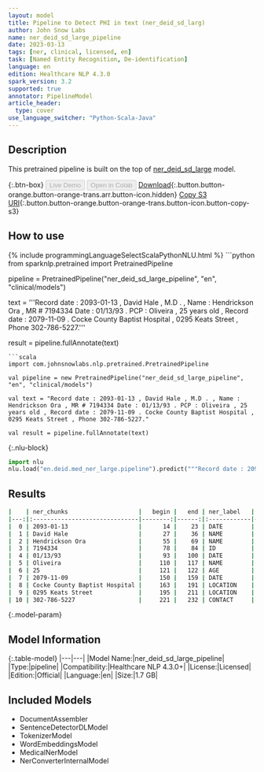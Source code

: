 ```yaml
---
layout: model
title: Pipeline to Detect PHI in text (ner_deid_sd_larg)
author: John Snow Labs
name: ner_deid_sd_large_pipeline
date: 2023-03-13
tags: [ner, clinical, licensed, en]
task: [Named Entity Recognition, De-identification]
language: en
edition: Healthcare NLP 4.3.0
spark_version: 3.2
supported: true
annotator: PipelineModel
article_header:
  type: cover
use_language_switcher: "Python-Scala-Java"
---
```


## Description

This pretrained pipeline is built on the top of [ner_deid_sd_large](https://nlp.johnsnowlabs.com/2021/04/01/ner_deid_sd_large_en.html) model.

{:.btn-box}
<button class="button button-orange" disabled>Live Demo</button>
<button class="button button-orange" disabled>Open in Colab</button>
[Download](https://s3.amazonaws.com/auxdata.johnsnowlabs.com/clinical/models/ner_deid_sd_large_pipeline_en_4.3.0_3.2_1678733016225.zip){:.button.button-orange.button-orange-trans.arr.button-icon.hidden}
[Copy S3 URI](s3://auxdata.johnsnowlabs.com/clinical/models/ner_deid_sd_large_pipeline_en_4.3.0_3.2_1678733016225.zip){:.button.button-orange.button-orange-trans.button-icon.button-copy-s3}

## How to use



<div class="tabs-box" markdown="1">
{% include programmingLanguageSelectScalaPythonNLU.html %}
```python
from sparknlp.pretrained import PretrainedPipeline

pipeline = PretrainedPipeline("ner_deid_sd_large_pipeline", "en", "clinical/models")

text = '''Record date : 2093-01-13 , David Hale , M.D . , Name : Hendrickson Ora , MR # 7194334 Date : 01/13/93 . PCP : Oliveira , 25 years old , Record date : 2079-11-09 . Cocke County Baptist Hospital , 0295 Keats Street , Phone 302-786-5227.'''

result = pipeline.fullAnnotate(text)
```
```scala
import com.johnsnowlabs.nlp.pretrained.PretrainedPipeline

val pipeline = new PretrainedPipeline("ner_deid_sd_large_pipeline", "en", "clinical/models")

val text = "Record date : 2093-01-13 , David Hale , M.D . , Name : Hendrickson Ora , MR # 7194334 Date : 01/13/93 . PCP : Oliveira , 25 years old , Record date : 2079-11-09 . Cocke County Baptist Hospital , 0295 Keats Street , Phone 302-786-5227."

val result = pipeline.fullAnnotate(text)
```


{:.nlu-block}
```python
import nlu
nlu.load("en.deid.med_ner_large.pipeline").predict("""Record date : 2093-01-13 , David Hale , M.D . , Name : Hendrickson Ora , MR # 7194334 Date : 01/13/93 . PCP : Oliveira , 25 years old , Record date : 2079-11-09 . Cocke County Baptist Hospital , 0295 Keats Street , Phone 302-786-5227.""")
```

</div>

## Results

```bash
|    | ner_chunks                    |   begin |   end | ner_label   |   confidence |
|---:|:------------------------------|--------:|------:|:------------|-------------:|
|  0 | 2093-01-13                    |      14 |    23 | DATE        |     0.9999   |
|  1 | David Hale                    |      27 |    36 | NAME        |     0.90085  |
|  2 | Hendrickson Ora               |      55 |    69 | NAME        |     0.94935  |
|  3 | 7194334                       |      78 |    84 | ID          |     0.9988   |
|  4 | 01/13/93                      |      93 |   100 | DATE        |     0.9913   |
|  5 | Oliveira                      |     110 |   117 | NAME        |     0.9924   |
|  6 | 25                            |     121 |   122 | AGE         |     0.987    |
|  7 | 2079-11-09                    |     150 |   159 | DATE        |     0.9952   |
|  8 | Cocke County Baptist Hospital |     163 |   191 | LOCATION    |     0.795975 |
|  9 | 0295 Keats Street             |     195 |   211 | LOCATION    |     0.741567 |
| 10 | 302-786-5227                  |     221 |   232 | CONTACT     |     0.984    |
```

{:.model-param}
## Model Information

{:.table-model}
|---|---|
|Model Name:|ner_deid_sd_large_pipeline|
|Type:|pipeline|
|Compatibility:|Healthcare NLP 4.3.0+|
|License:|Licensed|
|Edition:|Official|
|Language:|en|
|Size:|1.7 GB|

## Included Models

- DocumentAssembler
- SentenceDetectorDLModel
- TokenizerModel
- WordEmbeddingsModel
- MedicalNerModel
- NerConverterInternalModel